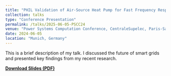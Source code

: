 ```yaml
---
title: "PHIL Validation of Air-Source Heat Pump for Fast Frequency Response Applications"
collection: talks
type: "Conference Presentation"
permalink: /talks/2025-06-05-PSCC24
venue: "Power Systems Computation Conference, CentraleSupelec, Paris-Saclay"
date: 2024-06-05
location: "Munich, Germany"
---
```


This is a brief description of my talk. I discussed the future of smart grids and presented key findings from my recent research.

[**Download Slides (PDF)**](/files/talks/AM_PSCC_2024.pdf)